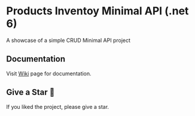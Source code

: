 # Products Inventoy Minimal API (.net 6)
A showcase of a simple CRUD Minimal API project

## Documentation
Visit [Wiki](https://github.com/enzotlucas/products-inventory-minimal-api/wiki) page for documentation.

## Give a Star 🌟
If you liked the project, please give a star.
